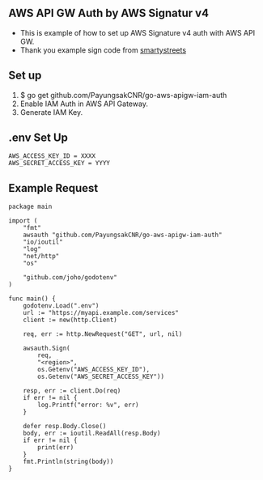## AWS API GW Auth by AWS Signatur v4

- This is example of how to set up AWS Signature v4 auth with AWS API GW. 
- Thank you example sign code from [smartystreets](https://github.com/smartystreets-archives/go-aws-auth)

## Set up
1. $ go get github.com/PayungsakCNR/go-aws-apigw-iam-auth
2. Enable IAM Auth in AWS API Gateway.
3. Generate IAM Key.

## .env Set Up
```
AWS_ACCESS_KEY_ID = XXXX
AWS_SECRET_ACCESS_KEY = YYYY
```

## Example Request
```
package main

import (
	"fmt"
	awsauth "github.com/PayungsakCNR/go-aws-apigw-iam-auth"
	"io/ioutil"
	"log"
	"net/http"
	"os"

	"github.com/joho/godotenv"
)

func main() {
	godotenv.Load(".env")
	url := "https://myapi.example.com/services"
	client := new(http.Client)

	req, err := http.NewRequest("GET", url, nil)

	awsauth.Sign(
		req,
		"<region>",
		os.Getenv("AWS_ACCESS_KEY_ID"),
		os.Getenv("AWS_SECRET_ACCESS_KEY"))

	resp, err := client.Do(req)
	if err != nil {
		log.Printf("error: %v", err)
	}

	defer resp.Body.Close()
	body, err := ioutil.ReadAll(resp.Body)
	if err != nil {
		print(err)
	}
	fmt.Println(string(body))
}
```



